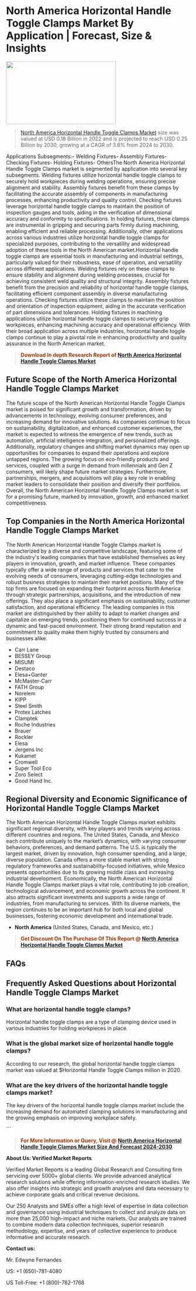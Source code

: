 <p><h1>North America Horizontal Handle Toggle Clamps Market By Application | Forecast, Size & Insights</h1><p><img class="aligncenter size-medium wp-image-105565" src="https://ffe5etoiles.com/wp-content/uploads/2025/01/MST7-300x171.png" alt="" width="300" height="171" /></p><blockquote><p><a href="https://www.verifiedmarketreports.com/download-sample/?rid=503078&utm_source=Github-NA&utm_medium=391" target="_blank">North America Horizontal Handle Toggle Clamps Market</a>  size was valued at USD 0.18 Billion in 2022 and is projected to reach USD 0.25 Billion by 2030, growing at a CAGR of 3.8% from 2024 to 2030.</p></blockquote>Applications Subsegments:- Welding Fixtures- Assembly Fixtures- Checking Fixtures- Holding Fixtures- OthersThe North America Horizontal Handle Toggle Clamps market is segmented by application into several key subsegments. Welding fixtures utilize horizontal handle toggle clamps to securely hold workpieces during welding operations, ensuring precise alignment and stability. Assembly fixtures benefit from these clamps by facilitating the accurate assembly of components in manufacturing processes, enhancing productivity and quality control. Checking fixtures leverage horizontal handle toggle clamps to maintain the position of inspection gauges and tools, aiding in the verification of dimensional accuracy and conformity to specifications. In holding fixtures, these clamps are instrumental in gripping and securing parts firmly during machining, enabling efficient and reliable processing. Additionally, other applications across various industries utilize horizontal handle toggle clamps for specialized purposes, contributing to the versatility and widespread adoption of these tools in the North American market.Horizontal handle toggle clamps are essential tools in manufacturing and industrial settings, particularly valued for their robustness, ease of operation, and versatility across different applications. Welding fixtures rely on these clamps to ensure stability and alignment during welding processes, crucial for achieving consistent weld quality and structural integrity. Assembly fixtures benefit from the precision and reliability of horizontal handle toggle clamps, facilitating efficient component assembly in diverse manufacturing operations. Checking fixtures utilize these clamps to maintain the position and orientation of inspection equipment, aiding in the accurate verification of part dimensions and tolerances. Holding fixtures in machining applications utilize horizontal handle toggle clamps to securely grip workpieces, enhancing machining accuracy and operational efficiency. With their broad application across multiple industries, horizontal handle toggle clamps continue to play a pivotal role in enhancing productivity and quality assurance in the North American market.</p><blockquote><p><span style="color: #993300;"><strong>Download In depth Research Report of <a href="https://www.verifiedmarketreports.com/download-sample/?rid=503078&utm_source=Github-NA&utm_medium=391">North America Horizontal Handle Toggle Clamps Market</a></strong></span></p></blockquote><h2>Future Scope of the North America Horizontal Handle Toggle Clamps Market</h2><p>The future scope of the North American Horizontal Handle Toggle Clamps market is poised for significant growth and transformation, driven by advancements in technology, evolving consumer preferences, and increasing demand for innovative solutions. As companies continue to focus on sustainability, digitalization, and enhanced customer experiences, the market is expected to witness the emergence of new trends, such as automation, artificial intelligence integration, and personalized offerings. Additionally, regulatory changes and shifting market dynamics may open up opportunities for companies to expand their operations and explore untapped regions. The growing focus on eco-friendly products and services, coupled with a surge in demand from millennials and Gen Z consumers, will likely shape future market strategies. Furthermore, partnerships, mergers, and acquisitions will play a key role in enabling market leaders to consolidate their position and diversify their portfolios. Overall, the North American Horizontal Handle Toggle Clamps market is set for a promising future, marked by innovation, growth, and enhanced market competitiveness.</p><h2>Top Companies in the North America Horizontal Handle Toggle Clamps Market</h2><p>The North American Horizontal Handle Toggle Clamps market is characterized by a diverse and competitive landscape, featuring some of the industry's leading companies that have established themselves as key players in innovation, growth, and market influence. These companies typically offer a wide range of products and services that cater to the evolving needs of consumers, leveraging cutting-edge technologies and robust business strategies to maintain their market positions. Many of the top firms are focused on expanding their footprint across North America through strategic partnerships, acquisitions, and the introduction of new offerings. They also place a significant emphasis on sustainability, customer satisfaction, and operational efficiency. The leading companies in this market are distinguished by their ability to adapt to market changes and capitalize on emerging trends, positioning them for continued success in a dynamic and fast-paced environment. Their strong brand reputation and commitment to quality make them highly trusted by consumers and businesses alike.</p><p><ul><li>Carr Lane </li><li> BESSEY Group </li><li> MISUMI </li><li> Destaco </li><li> Elesa+Ganter </li><li> McMaster-Carr </li><li> FATH Group </li><li> Norelem </li><li> KIPP </li><li> Steel Smith </li><li> Protex Latches </li><li> Clamptek </li><li> Roche Industries </li><li> Brauer </li><li> Rockler </li><li> Elesa </li><li> Jergens Inc </li><li> Kukamet </li><li> Cromwell </li><li> Super Tool Eco </li><li> Zoro Select </li><li> Good Hand Inc.</li></ul></p><h2>Regional Diversity and Economic Significance of Horizontal Handle Toggle Clamps Market</h2><p>The North American Horizontal Handle Toggle Clamps market exhibits significant regional diversity, with key players and trends varying across different countries and regions. The United States, Canada, and Mexico each contribute uniquely to the market’s dynamics, with varying consumer behaviors, preferences, and demand patterns. The U.S. is typically the largest market, driven by innovation, high consumer spending, and a large, diverse population. Canada offers a more stable market with strong regulatory frameworks and sustainability-focused initiatives, while Mexico presents opportunities due to its growing middle class and increasing industrial development. Economically, the North American Horizontal Handle Toggle Clamps market plays a vital role, contributing to job creation, technological advancement, and economic growth across the continent. It also attracts significant investments and supports a wide range of industries, from manufacturing to services. With its diverse markets, the region continues to be an important hub for both local and global businesses, fostering economic development and international trade.</p><ul>    <li><strong>North America</strong> (United States, Canada, and Mexico, etc.)</li></ul><blockquote><p><span style="color: #993300;"><strong>Get Discount On The Purchase Of This Report @ <a href="https://www.verifiedmarketreports.com/ask-for-discount/?rid=503078&utm_source=Github-NA&utm_medium=391">North America Horizontal Handle Toggle Clamps Market</a></strong></span></p></blockquote><h2>FAQs</h2><p>  <h2>Frequently Asked Questions about Horizontal Handle Toggle Clamps Market</h1>  <h3>What are horizontal handle toggle clamps?</div><div></h3>  <p>Horizontal handle toggle clamps are a type of clamping device used in various industries for holding workpieces in place.</p>  <h3>What is the global market size of horizontal handle toggle clamps?</div><div></h3>  <p>According to our research, the global horizontal handle toggle clamps market was valued at $Horizontal Handle Toggle Clamps million in 2020.</p>  <h3>What are the key drivers of the horizontal handle toggle clamps market?</div><div></h3>  <p>The key drivers of the horizontal handle toggle clamps market include the increasing demand for automated clamping solutions in manufacturing and the growing emphasis on improving workplace safety.</p>  <!-- More FAQs and answers go here --></body></html>```</p><blockquote><p><span style="color: #993300;"><strong>For More Information or Query, Visit @ <a href="https://www.verifiedmarketreports.com/product/horizontal-handle-toggle-clamps-market/">North America Horizontal Handle Toggle Clamps Market Size And Forecast 2024-2030</a></strong></span></p></blockquote><p><strong>About Us: Verified Market Reports</strong></p><p>Verified Market Reports is a leading Global Research and Consulting firm servicing over 5000+ global clients. We provide advanced analytical research solutions while offering information-enriched research studies. We also offer insights into strategic and growth analyses and data necessary to achieve corporate goals and critical revenue decisions.</p><p>Our 250 Analysts and SMEs offer a high level of expertise in data collection and governance using industrial techniques to collect and analyze data on more than 25,000 high-impact and niche markets. Our analysts are trained to combine modern data collection techniques, superior research methodology, expertise, and years of collective experience to produce informative and accurate research.</p><p><strong>Contact us:</strong></p><p>Mr. Edwyne Fernandes</p><p>US: +1 (650)-781-4080</p><p>US Toll-Free: +1 (800)-782-1768</p>
